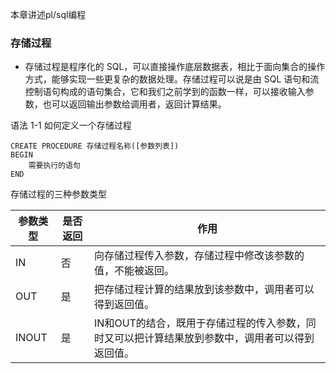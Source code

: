 本章讲述pl/sql编程

### 存储过程
- 存储过程是程序化的 SQL，可以直接操作底层数据表，相比于面向集合的操作方式，能够实现一些更复杂的数据处理。存储过程可以说是由 SQL 语句和流控制语句构成的语句集合，它和我们之前学到的函数一样，可以接收输入参数，也可以返回输出参数给调用者，返回计算结果。

语法 1-1 如何定义一个存储过程

```
CREATE PROCEDURE 存储过程名称([参数列表])
BEGIN
    需要执行的语句
END    
```
存储过程的三种参数类型

参数类型 | 是否返回 | 作用 |
--- | --- |--- |
IN | 否| 向存储过程传入参数，存储过程中修改该参数的值，不能被返回。|
OUT   | 是 |  把存储过程计算的结果放到该参数中，调用者可以得到返回值。 |
INOUT   | 是 | IN和OUT的结合，既用于存储过程的传入参数，同时又可以把计算结果放到参数中，调用者可以得到返回值。  |
